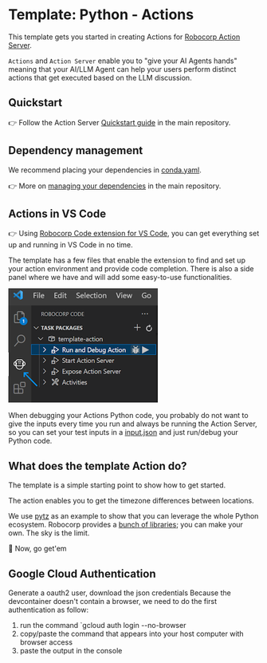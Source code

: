 # Template: Python - Actions

This template gets you started in creating Actions for [Robocorp Action Server](https://github.com/robocorp/robo/tree/master/action_server/docs#readme).

`Actions` and `Action Server` enable you to "give your AI Agents hands" meaning that your AI/LLM Agent can help your users perform distinct actions that get executed based on the LLM discussion.

## Quickstart

👉 Follow the Action Server [Quickstart guide](https://github.com/robocorp/robocorp?tab=readme-ov-file#%EF%B8%8F-quickstart) in the main repository.


## Dependency management

We recommend placing your dependencies in [conda.yaml](conda.yaml).

👉 More on [managing your dependencies](https://github.com/robocorp/robocorp?tab=readme-ov-file#what-makes-a-python-function-an-%EF%B8%8Faction) in the main repository.


## Actions in VS Code 

👉 Using [Robocorp Code extension for VS Code](https://marketplace.visualstudio.com/items?itemName=robocorp.robocorp-code), you can get everything set up and running in VS Code in no time.

The template has a few files that enable the extension to find and set up your action environment and provide code completion. There is also a side panel where we have and will add some easy-to-use functionalities.

![](docs/vscode.png)

When debugging your Actions Python code, you probably do not want to give the inputs every time you run and always be running the Action Server, so you can set your test inputs in a [input.json](./devdata/input.json) and just run/debug your Python code.


## What does the template Action do?

The template is a simple starting point to show how to get started.

The action enables you to get the timezone differences between locations.

We use [pytz](https://pypi.org/project/pytz/) as an example to show that you can leverage the whole Python ecosystem. Robocorp provides a [bunch of libraries](https://pypi.org/search/?q=robocorp-); you can make your own. The sky is the limit.

🚀 Now, go get'em

## Google Cloud Authentication

Generate a oauth2 user, download the json credentials
Because the devcontainer doesn't contain a browser, we need to do the first authentication as follow:
1. run the command `gcloud auth login --no-browser
2. copy/paste the command that appears into your host computer with browser access
3. paste the output in the console